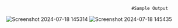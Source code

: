                                                     #Sample Output
![Screenshot 2024-07-18 145314](https://github.com/user-attachments/assets/a86e86d5-82ac-44ba-b247-a1028b228c6d)
![Screenshot 2024-07-18 145435](https://github.com/user-attachments/assets/564fb92c-8551-4017-a681-18111b8f1eaf)

